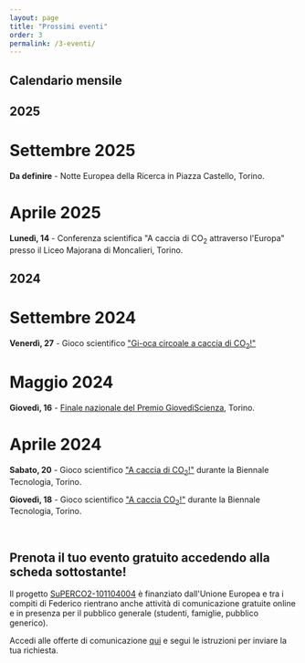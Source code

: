 ```yaml
---
layout: page
title: "Prossimi eventi"
order: 3
permalink: /3-eventi/
---
```

## Calendario mensile

## 2025

# Settembre 2025
__Da definire__ - Notte Europea della Ricerca in Piazza Castello, Torino.

# Aprile 2025
__Lunedì, 14__ - Conferenza scientifica "A caccia di CO<sub>2</sub> attraverso l'Europa" presso il Liceo Majorana di Moncalieri, Torino.

## 2024

# Settembre 2024
__Venerdì, 27__ - Gioco scientifico ["Gi-oca circoale a caccia di CO<sub>2</sub>!"](https://unightproject.eu/it/eventi/la-notte-europea-delle-ricercatrici-e-dei-ricercatori-torino?day=1727395200&ecat=32&topics=19&sort=default)

# Maggio 2024
__Giovedì, 16__ - [Finale nazionale del Premio GiovedìScienza](https://www.giovediscienza.it/it/premio-edizioni-precedenti), Torino.

# Aprile 2024
__Sabato, 20__ - Gioco scientifico ["A caccia di CO<sub>2</sub>!"](https://www.biennaletecnologia.it/evento/a-caccia-di-co2-3/) durante la Biennale Tecnologia, Torino.

__Giovedì, 18__ - Gioco scientifico ["A caccia CO<sub>2</sub>!"](https://www.biennaletecnologia.it/evento/a-caccia-di-co2/) durante la Biennale Tecnologia, Torino.

<br>

## Prenota il tuo evento gratuito accedendo alla scheda sottostante!
Il progetto [SuPERCO2-101104004](https://cordis.europa.eu/project/id/101104004) è finanziato dall'Unione Europea e tra i compiti di Federico rientrano anche attività di comunicazione gratuite online e in presenza per il pubblico generale (studenti, famiglie, pubblico generico).

Accedi alle offerte di comunicazione [qui](https://fededat.github.io/comunicazione/) e segui le istruzioni per inviare la tua richiesta.

